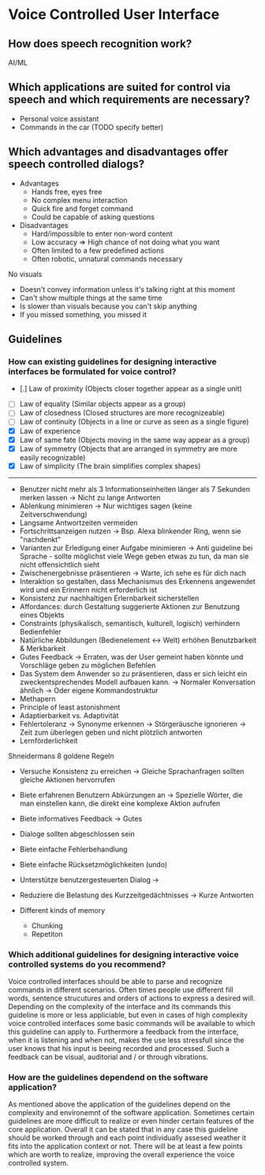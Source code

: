# Voice Controlled User Interface

## How does speech recognition work?
AI/ML

## Which applications are suited for control via speech and which requirements are necessary?
- Personal voice assistant
- Commands in the car (TODO specify better)

## Which advantages and disadvantages offer speech controlled dialogs?
- Advantages
  - Hands free, eyes free
  - No complex menu interaction
  - Quick fire and forget command
  - Could be capable of asking questions
- Disadvantages
  - Hard/impossible to enter non-word content
  - Low accuracy => High chance of not doing what you want
  - Often limited to a few predefined actions
  - Often robotic, unnatural commands necessary

No visuals
  - Doesn't convey information unless it's talking right at this moment
  - Can't show multiple things at the same time
  - Is slower than visuals because you can't skip anything
  - If you missed something, you missed it

## Guidelines
### How can existing guidelines for designing interactive interfaces be formulated for voice control?

- [.] Law of proximity (Objects closer together appear as a single unit)
- [ ] Law of equality (Similar objects appear as a group)
- [ ] Law of closedness (Closed structures are more recognizeable)
- [ ] Law of continuity (Objects in a line or curve as seen as a single figure)
- [x] Law of experience
- [x] Law of same fate (Objects moving in the same way appear as a group)
- [x] Law of symmetry (Objects that are arranged in symmetry are more easily recognizable)
- [x] Law of simplicity (The brain simplifies complex shapes)

---

- Benutzer nicht mehr als 3 Informationseinheiten länger als 7 Sekunden merken lassen
  -> Nicht zu lange Antworten
- Ablenkung minimieren
  -> Nur wichtiges sagen (keine Zeitverschwendung)
- Langsame Antwortzeiten vermeiden
- Fortschrittsanzeigen nutzen
  -> Bsp. Alexa blinkender Ring, wenn sie "nachdenkt"
- Varianten zur Erledigung einer Aufgabe minimieren
  -> Anti guideline bei Sprache - sollte möglichst viele Wege geben etwas zu tun, da man sie nicht offensichtlich sieht
- Zwischenergebnisse präsentieren
  -> Warte, ich sehe es für dich nach
- Interaktion so gestalten, dass Mechanismus des Erkennens angewendet wird und ein Erinnern nicht erforderlich ist
- Konsistenz zur nachhaltigen Erlernbarkeit sicherstellen
- Affordances: durch Gestaltung suggerierte Aktionen zur Benutzung eines Objekts
- Constraints (physikalisch, semantisch, kulturell, logisch) verhindern Bedienfehler
- Natürliche Abbildungen (Bedienelement <-> Welt) erhöhen Benutzbarkeit & Merkbarkeit
- Gutes Feedback
  -> Erraten, was der User gemeint haben könnte und Vorschläge geben zu möglichen Befehlen
- Das System dem Anwender so zu präsentieren, dass er sich leicht ein zweckentsprechendes Modell aufbauen kann.
  -> Normaler Konversation ähnlich
  -> Oder eigene Kommandostruktur
- Methapern
- Principle of least astonishment
- Adaptierbarkeit vs. Adaptivität
- Fehlertoleranz
  -> Synonyme erkennen
  -> Störgeräusche ignorieren
  -> Zeit zum überlegen geben und nicht plötzlich antworten
- Lernförderlichkeit

Shneidermans 8 goldene Regeln
- Versuche Konsistenz zu erreichen
  -> Gleiche Sprachanfragen sollten gleiche Aktionen hervorrufen
- Biete erfahrenen Benutzern Abkürzungen an
  -> Spezielle Wörter, die man einstellen kann, die direkt eine komplexe Aktion aufrufen
- Biete informatives Feedback
  -> Gutes
- Dialoge sollten abgeschlossen sein
- Biete einfache Fehlerbehandlung
- Biete einfache Rücksetzmöglichkeiten (undo)
- Unterstütze benutzergesteuerten Dialog
  ->
- Reduziere die Belastung des Kurzzeitgedächtnisses
  -> Kurze Antworten

- Different kinds of memory
  - Chunking
  - Repetiton

### Which additional guidelines for designing interactive voice controlled systems do you recommend?
Voice controlled interfaces should be able to parse and recognize commands in
different scenarios. Often times people use different fill words, sentence
strucutures and orders of actions to express a desired will. Depending on the
complexity of the interface and its commands this guideline is more or less
appliciable, but even in cases of high complexity voice controlled interfaces
some basic commands will be available to which this guideline can apply to.
Furthermore a feedback from the interface, when it is listening and when not,
makes the use less stressfull since the user knows that his input is beeing
recorded and processed. Such a feedback can be visual, auditorial and / or
through vibrations.

### How are the guidelines dependend on the software application?
As mentioned above the application of the guidelines depend on the complexity
and environemnt of the software application. Sometimes certain guidelines are
more difficult to realize or even hinder certain features of the core
application. Overall it can be stated that in any case this guideline should be
worked through and each point individually assesed weather it fits into the
application context or not.
There will be at least a few points which are worth to realize, improving the
overall experience the voice controlled system.
